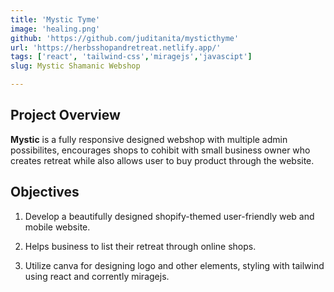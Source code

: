 ```yaml
---
title: 'Mystic Tyme'
image: 'healing.png'
github: 'https://github.com/juditanita/mysticthyme'
url: 'https://herbsshopandretreat.netlify.app/'
tags: ['react', 'tailwind-css','miragejs','javascipt']
slug: Mystic Shamanic Webshop

---
```



## Project Overview

__Mystic__ is a fully responsive designed webshop with multiple admin possibilites,
 encourages shops  to cohibit with small business owner who creates retreat while also allows user to buy product through the website.


## Objectives

   1. Develop a beautifully designed shopify-themed user-friendly web and mobile website.   

   2. Helps business to list their retreat through online shops.    

   3. Utilize canva for designing logo and other elements, styling with tailwind using react and corrently miragejs.  


